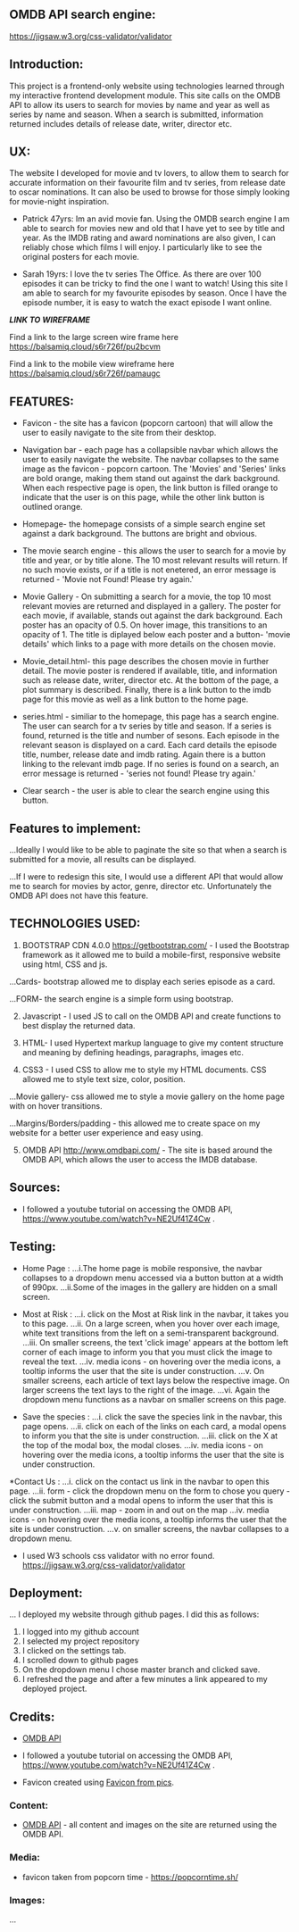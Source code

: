## OMDB API search engine:
  
 <https://jigsaw.w3.org/css-validator/validator>
  
  
  
## Introduction:
  
  This project is a frontend-only website using technologies learned through my interactive frontend development module. This site calls on the OMDB API to allow its users to search for movies by name and year as well as series by name and season. When a search is submitted, information returned includes details of release date, writer, director etc. 
  
  
  
## UX:
  
  The website I developed for movie and tv lovers, to allow them to search for accurate information on their favourite film and tv series, from release date to oscar nominations. It can also be used to browse for those simply looking for movie-night inspiration. 
  
  * Patrick 47yrs: Im an avid movie fan. Using the OMDB search engine I am able to search for movies new and old that I have yet to see by title and year. As the IMDB rating and award nominations are also given, I can reliably chose which films I will enjoy.  I particularly like to see the original posters for each movie. 
  
* Sarah 19yrs: I love the tv series The Office. As there are over 100 episodes it can be tricky to find the one I want to watch!  Using this site I am able to search for my favourite episodes by season. Once I have the episode number, it is easy to watch the exact episode I want online. 
  
  
***LINK TO WIREFRAME***

Find a link to the large screen wire frame here <https://balsamiq.cloud/s6r726f/pu2bcvm>

Find a link to the mobile view wireframe here <https://balsamiq.cloud/s6r726f/pamaugc>  
 

## FEATURES:

  * Favicon - the site has a favicon (popcorn cartoon) that will allow the user to easily navigate to the site from their desktop.  
  
  * Navigation bar - each page has a collapsible navbar which allows the user to easily navigate the website. The navbar collapses to the same image as the favicon - popcorn cartoon. The 'Movies' and 'Series' links are bold orange, making them stand out against the dark background. When each respective page is open, the link button is filled orange to indicate that the user is on this page, while the other link button is outlined orange. 
  
  
  * Homepage- the homepage consists of a simple search engine set against a dark background. The buttons are bright and obvious. 
 
  * The movie search engine - this allows the user to search for a movie by title and year, or by title alone. The 10 most relevant results will return. If no such movie exists, or if a title is not enetered, an error message is returned - 'Movie not Found! Please try again.'
  
  * Movie Gallery - On submitting a search for a movie, the top 10 most relevant movies are returned and displayed in a gallery. The poster for each movie, if available, stands out against the dark background. Each poster has an opacity of 0.5. On hover image, this transitions to an opacity of 1. The title is diplayed below each poster and a button- 'movie details' which links to a page with more details on the chosen movie. 
  
  
  * Movie_detail.html- this page describes the chosen movie in further detail. The movie poster is rendered if available, title, and information such as release date, writer, director etc. At the bottom of the page, a plot summary is described. Finally, there is a link button to the imdb page for this movie as well as a link button to the home page. 
  
  * series.html - similiar to the homepage, this page has a search engine. The user can search for a tv series by title and season. If a series is found, returned is the title and number of sesons. Each episode in the relevant season is displayed on a card. Each card details the episode title, number, release date and imdb rating. Again there is a button linking to the relevant imdb page. If no series is found on a search, an error message is returned - 'series not found! Please try again.'

 * Clear search - the user is able to clear the search engine using this button. 
  
## Features to implement:
  
...Ideally I would like to be able to paginate the site so that when a search is submitted for a movie, all results can be displayed. 
  
...If I were to redesign this site, I would use a different API that would allow me to search for movies by actor, genre, director etc. Unfortunately the OMDB API does not have this feature. 
  
 

## TECHNOLOGIES USED: 
  
  1. BOOTSTRAP CDN 4.0.0 <https://getbootstrap.com/> - I used the Bootstrap framework as it allowed me to build a mobile-first, responsive website using html, CSS and js. 
  
  ...Cards- bootstrap allowed me to display each series episode as a card. 
  
  ...FORM- the search engine is a simple form using bootstrap.   

  2. Javascript - I used JS to call on the OMDB API and create functions to best display the returned data. 
   
  3. HTML- I used Hypertext markup language to give my content structure and meaning by defining headings, paragraphs, images etc. 
  
  4. CSS3 - I used CSS to allow me to style my HTML documents. CSS allowed me to style text size, color, position. 
  
  ...Movie gallery- css allowed me to style a movie gallery on the home page with on hover transitions. 
 
  ...Margins/Borders/padding - this allowed me to create space on my website for a better user experience and easy using. 
 
  5. OMDB API <http://www.omdbapi.com/> - The site is based around the OMDB API, which allows the user to access the IMDB database. 
 

## Sources:
 
 * I followed a youtube tutorial on accessing the OMDB API, <https://www.youtube.com/watch?v=NE2Uf41Z4Cw> . 
 

## Testing:
 
 * Home Page : 
 ...i.The home page is mobile responsive, the navbar collapses to a dropdown menu accessed via a button button at a width of 990px. 
 ...ii.Some of the images in the gallery are hidden on a small screen.
 
 * Most at Risk : 
 ...i. click on the Most at Risk link in the navbar, it takes you to this page. 
 ...ii. On a large screen, when you hover over each image, white text transitions from the left on a semi-transparent background.
 ...iii. On smaller screens, the text 'click image' appears at the bottom left corner of each image to inform you that you must click the image to reveal the text. 
 ...iv. media icons - on hovering over the media icons, a tooltip informs the user that the site is under construction. 
 ...v. On smaller screens, each article of text lays below the respective image. On larger screens the text lays to the right of the image. 
 ...vi. Again the dropdown menu functions as a navbar on smaller screens on this page. 
 
 * Save the species : 
  ...i. click the save the species link in the navbar, this page opens.
  ...ii. click on each of the links on each card, a modal opens to inform you that the site is under construction. 
  ...iii. click on the X at the top of the modal box, the modal closes.
  ...iv. media icons - on hovering over the media icons, a tooltip informs the user that the site is under construction. 
  
 *Contact Us :
 ...i. click on the contact us link in the navbar to open this page. 
 ...ii. form - click the dropdown menu on the form to chose you query
          - click the submit button and a modal opens to inform the user that this is under construction. 
 ...iii. map - zoom in and out on the map 
 ...iv. media icons - on hovering over the media icons, a tooltip informs the user that the site is under construction. 
 ...v. on smaller screens, the navbar collapses to a dropdown menu. 
 
 * I used W3 schools css validator with no error found. <https://jigsaw.w3.org/css-validator/validator>
 

## Deployment:
... I deployed my website through github pages. I did this as follows:
1. I logged into my github account
2. I selected my project repository 
3. I clicked on the settings tab. 
4. I scrolled down to github pages
5. On the dropdown menu I chose master branch and clicked save. 
6. I refreshed the page and after a few minutes a link appeared to my deployed project. 
 

## Credits:

 * [OMDB API](http://www.omdbapi.com/)

 * I followed a youtube tutorial on accessing the OMDB API, <https://www.youtube.com/watch?v=NE2Uf41Z4Cw> .

 * Favicon created using [Favicon from pics](http://www.chami.com/html-kit/services/favicon/).


 
### Content:
 
 
* [OMDB API](http://www.omdbapi.com/) - all content and images on the site are returned using the OMDB API. 
 
 

### Media:

 * favicon taken from popcorn time - <https://popcorntime.sh/>
 
### Images:

...
 
 
 